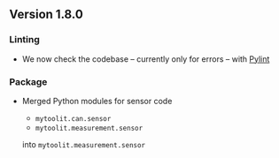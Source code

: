 ## Version 1.8.0

### Linting

- We now check the codebase – currently only for errors – with [Pylint](https://github.com/PyCQA/pylint)

### Package

- Merged Python modules for sensor code

  - `mytoolit.can.sensor`
  - `mytoolit.measurement.sensor`

  into `mytoolit.measurement.sensor`
